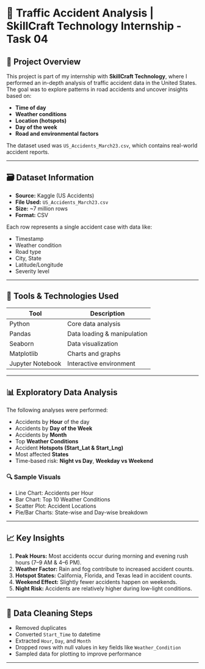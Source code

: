 # 🚦 Traffic Accident Analysis | SkillCraft Technology Internship - Task 04

## 📌 Project Overview

This project is part of my internship with **SkillCraft Technology**, where I performed an in-depth analysis of traffic accident data in the United States. The goal was to explore patterns in road accidents and uncover insights based on:

- **Time of day**
- **Weather conditions**
- **Location (hotspots)**
- **Day of the week**
- **Road and environmental factors**

The dataset used was `US_Accidents_March23.csv`, which contains real-world accident reports.

---

## 🗃️ Dataset Information

- **Source:** Kaggle (US Accidents)
- **File Used:** `US_Accidents_March23.csv`
- **Size:** ~7 million rows
- **Format:** CSV

Each row represents a single accident case with data like:
- Timestamp
- Weather condition
- Road type
- City, State
- Latitude/Longitude
- Severity level

---

## 🧪 Tools & Technologies Used

| Tool      | Description                     |
|-----------|---------------------------------|
| Python    | Core data analysis              |
| Pandas    | Data loading & manipulation     |
| Seaborn   | Data visualization              |
| Matplotlib| Charts and graphs               |
| Jupyter Notebook | Interactive environment |

---

## 📊 Exploratory Data Analysis

The following analyses were performed:

- Accidents by **Hour** of the day
- Accidents by **Day of the Week**
- Accidents by **Month**
- Top **Weather Conditions**
- Accident **Hotspots (Start_Lat & Start_Lng)**
- Most affected **States**
- Time-based risk: **Night vs Day**, **Weekday vs Weekend**

### 🔍 Sample Visuals

- Line Chart: Accidents per Hour
- Bar Chart: Top 10 Weather Conditions
- Scatter Plot: Accident Locations
- Pie/Bar Charts: State-wise and Day-wise breakdown

---

## 📈 Key Insights

1. **Peak Hours:** Most accidents occur during morning and evening rush hours (7–9 AM & 4–6 PM).
2. **Weather Factor:** Rain and fog contribute to increased accident counts.
3. **Hotspot States:** California, Florida, and Texas lead in accident counts.
4. **Weekend Effect:** Slightly fewer accidents happen on weekends.
5. **Night Risk:** Accidents are relatively higher during low-light conditions.

---

## 🧼 Data Cleaning Steps

- Removed duplicates
- Converted `Start_Time` to datetime
- Extracted `Hour`, `Day`, and `Month`
- Dropped rows with null values in key fields like `Weather_Condition`
- Sampled data for plotting to improve performance

---
